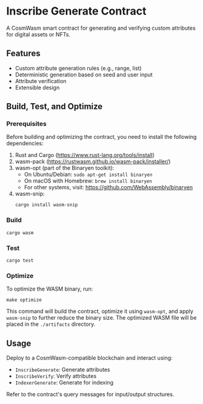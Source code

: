 # Inscribe Generate Contract

A CosmWasm smart contract for generating and verifying custom attributes for digital assets or NFTs.

## Features

- Custom attribute generation rules (e.g., range, list)
- Deterministic generation based on seed and user input
- Attribute verification
- Extensible design

## Build, Test, and Optimize

### Prerequisites

Before building and optimizing the contract, you need to install the following dependencies:

1. Rust and Cargo (https://www.rust-lang.org/tools/install)
2. wasm-pack (https://rustwasm.github.io/wasm-pack/installer/)
3. wasm-opt (part of the Binaryen toolkit):
   - On Ubuntu/Debian: `sudo apt-get install binaryen`
   - On macOS with Homebrew: `brew install binaryen`
   - For other systems, visit: https://github.com/WebAssembly/binaryen
4. wasm-snip:
   ```
   cargo install wasm-snip
   ```

### Build

```
cargo wasm
```

### Test

```
cargo test
```

### Optimize

To optimize the WASM binary, run:

```
make optimize
```

This command will build the contract, optimize it using `wasm-opt`, and apply `wasm-snip` to further reduce the binary size. The optimized WASM file will be placed in the `./artifacts` directory.

## Usage

Deploy to a CosmWasm-compatible blockchain and interact using:
- `InscribeGenerate`: Generate attributes
- `InscribeVerify`: Verify attributes
- `IndexerGenerate`: Generate for indexing

Refer to the contract's query messages for input/output structures.
